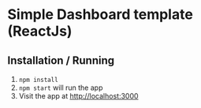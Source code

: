Simple Dashboard template
(ReactJs)
================================

Installation / Running
----------------------

1. `npm install`
2. `npm start` will run the app
3. Visit the app at [http://localhost:3000](http://localhost:3000)
